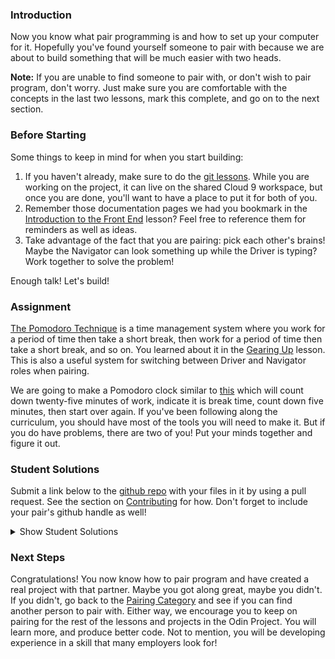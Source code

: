 ### Introduction

Now you know what pair programming is and how to set up your computer for it. Hopefully you've found yourself someone to pair with because we are about to build something that will be much easier with two heads.

**Note:** If you are unable to find someone to pair with, or don't wish to pair program, don't worry. Just make sure you are comfortable with the concepts in the last two lessons, mark this complete, and go on to the next section.

### Before Starting

Some things to keep in mind for when you start building:

1. If you haven't already, make sure to do the [git lessons](http://www.theodinproject.com/courses/web-development-101/lessons/introduction-to-git). While you are working on the project, it can live on the shared Cloud 9 workspace, but once you are done, you'll want to have a place to put it for both of you.
2. Remember those documentation pages we had you bookmark in the [Introduction to the Front End](http://www.theodinproject.com/courses/web-development-101/lessons/introduction-to-the-front-end) lesson? Feel free to reference them for reminders as well as ideas.
3. Take advantage of the fact that you are pairing: pick each other's brains! Maybe the Navigator can look something up while the Driver is typing? Work together to solve the problem!

Enough talk! Let's build!

### Assignment

<div class="lesson-content__panel" markdown="1">

  [The Pomodoro Technique](https://en.wikipedia.org/wiki/Pomodoro_Technique) is a time management system where you work for a period of time then take a short break, then work for a period of time then take a short break, and so on. You learned about it in the [Gearing Up](http://www.theodinproject.com/courses/web-development-101/lessons/gearing-up) lesson. This is also a useful system for switching between Driver and Navigator roles when pairing.

  We are going to make a Pomodoro clock similar to [this](http://romantic-trouble.surge.sh/) which will count down twenty-five minutes of work, indicate it is break time, count down five minutes, then start over again. If you've been following along the curriculum, you should have most of the tools you will need to make it. But if you do have problems, there are two of you! Put your minds together and figure it out.

</div>


### Student Solutions
Submit a link below to the [github repo](https://github.com/TheOdinProject/curriculum/blob/master/web_development_101/pair_programming/project_pairing.md) with your files in it by using a pull request.  See the section on [Contributing](http://github.com/TheOdinProject/curriculum/blob/master/contributing.md) for how.  Don't forget to include your pair's github handle as well!

<details markdown="block">
  <summary> Show Student Solutions </summary>

* Add your solution below this line!
* [LenaChestnut's Solution](https://github.com/LenaChestnut/pomodoro_timer) - [View in Browser](https://lenachestnut.github.io/pomodoro_timer/)
* [JoelBejot and Ciwot18's Solution](https://github.com/Ciwot18/PomodoroStuff) - [View in Browser](https://joelbejot.github.io/PomodoroClock/)
* [Lusiann's Solution](https://github.com/Lusiann/Pomodoro) - [View in Browser](https://lusiann.github.io/Pomodoro/)
* [AJMcDee's Solution](https://github.com/AJMcDee/pomodoroClock) - [View in Browser](https://AJMcDee.github.io/pomodoroClock/)
* [Lucio's Solution](https://github.com/JCarlosLucio/pomodoro) - [View in Browser](https://jcarloslucio.github.io/pomodoro/)
* [Jdonahue135 and carldoleolundgren's Solution](https://github.com/jdonahue135/pomodoro) - [View in Browser](https://jdonahue135.github.io/pomodoro/)
* [Alan Contreras Solution](https://alancontrerasm.github.io/timerPomodoro/)
* [tenacious-qi's Solution](https://github.com/Tenacious-Qi/tomato-timer) - [View in Browser](https://tenacious-qi.github.io/tomato-timer/)
* [Diane998's Solution](https://github.com/Diane998/pomodoro) - [View in Browser](https://diane998.github.io/pomodoro/)
* [Andrew S's Solution](https://github.com/CGoldMonkey/pomodoro_timer) - [View in Browser](https://cgoldmonkey.github.io/pomodoro_timer/)
* [Pratik's Solution](https://github.com/Pratik-Gohil/Pomodoro_Clock) - [View in Browser](https://pratik-gohil.github.io/Pomodoro_Clock/public/index.html)
* [Brandon Austin's Solution](https://github.com/brandonricharda/pomodoro) - [View in Browser](https://brandonricharda.github.io/pomodoro/)
* [Ogunmola Israel's Solution](https://github.com/Lippins/pomodoro_timer) - [View in Browser](https://lippins.github.io/pomodoro_timer/)
* [Tim Shea's Solution](https://github.com/tpsst5/pomodoro_timer) - [View in Browser](https://tpsst5.github.io/pomodoro_timer/)
* [CharlotteHues' Solution](https://github.com/charlotte-hues/pomodoro) - [View in Browser](https://charlotte-hues.github.io/pomodoro/)
* [mjwills-inf's Solution](https://github.com/mjwills-inf/myPomo) - [View in Browser](https://mjwills-inf.github.io/myPomo/)
* [driver fossegrim + navigator darklord's Solution](https://olav35.github.io/pomodoro/)
* [doskzorak's Solution](https://github.com/doskzorak/Pomodoro-Clock)
* [Hans Oliveira's Solution](https://github.com/hansnery/banana_timer) - [View in Browser](https://hansnery.github.io/banana_timer/)
* [Justinkar's Solution](https://github.com/justinkar/pomodoro) - [View in Browser](https://justinkar.github.io/pomodoro/)
* [colecrowder's and nearmint's Solution](https://github.com/colecrowder/pomodoro) - [View in Browser](https://colecrowder.github.io/pomodoro/)
* [Joshysmart's Solution](https://github.com/joshysmart/javascript-pomodoro) - [View in Browser](https://joshysmart.github.io/javascript-pomodoro/)
* [Olugbade Olalekan's Solution](https://github.com/gbadesimple/pomodoro) - [View in Browser](https://gbadesimple.github.io/pomodoro/)
* [Cody's Solution](https://github.com/codydegen/pomodoro_technique) - [View in Browser](https://codydegen.github.io/pomodoro_technique/)
* [Lou Vang's Solution](https://github.com/louvang/pomodoro) - [View in Browser](https://louvang.github.io/pomodoro/)
* [John Piatras' Solution](https://github.com/JohnPiatras/pomodoro) - [View in Browser](https://johnpiatras.github.io/pomodoro)
* [Khalil O's Solution](https://github.com/Kh4lil/Pomodoro-App) - [View in Browser](https://kh4lil.github.io/Pomodoro-App/)
* [Kris Tobiasson's Solution](https://github.com/highpockets/pomodoro-clock.git) - [View in Browser](https://highpockets.github.io/pomodoro-clock/)
* [Katarzyna Kaswen-Wilk's Solution](https://github.com/kikupiku/pomodoro-clock) - [View in Browser](https://kikupiku.github.io/pomodoro-clock/)
* [Hammad Ahmed's Solution](https://github.com/shammadahmed/pomodoro_timer) - [View in Browser](https://shammadahmed.github.io/pomodoro_timer/)
* [Michael Horn's Solution](https://github.com/HornMichaelS/pomodoro) - [View in Browser](https://hornmichaels.github.io/pomodoro/)
* [Andrija Jelenkovic's Solution](https://github.com/Amdrija/pomodoro-clock) - [View in Browser](https://amdrija.github.io/pomodoro-clock/)
* [Ann Nguyen's Solution](https://github.com/ann-codes/javascript-pomodoro-clock) - [View in Browser](https://ann-codes.github.io/javascript-pomodoro-clock/)
* [proto-dylan's Solution](https://github.com/proto-dylan/Pomodoro) - [View in Browser](https://proto-dylan.github.io/Pomodoro/)
* [mistervoga's Solution](https://github.com/mistervoga/pomodoro) - [View in Browser](https://mistervoga.github.io/pomodoro/)
* [mvedataydin's Solution](https://github.com/mvedataydin/pomodoro_timer) - [View in Browser](https://mvedataydin.github.io/pomodoro_timer/)
* [Eljoey's Solution](https://github.com/eljoey/Pomodoro-Clock) - [View in Browser](https://eljoey.github.io/Pomodoro-Clock/)
* [Muhammad Ahmad's Solution](https://github.com/thisisMAhmad/pomodoro-clock) - [View in Browser](https://thisismahmad.github.io/pomodoro-clock/)
* [Dennis' Solution](https://github.com/DennisKraaijeveld/PomodoroClock) - [View in Browser](https://denniskraaijeveld.github.io/PomodoroClock/)
* [nadjastojanovic's Solution](https://github.com/nadjastojanovic/pomodoro-clock) - [View in Browser](https://nadjastojanovic.github.io/pomodoro-clock/)
* [Sherman's Solution](https://github.com/shermansjliu/pomodoro) - [View in Browser](https://shermansjliu.github.io/pomodoro/)
* [Ben's Solution](https://github.com/Koshoo/pomodoro-clock) - [View in Browser](https://koshoo.github.io/pomodoro-clock/)
* [Iacobssorin Solution](https://github.com/Iacobssorin/pomodoro_clock.git) - [View in Browser](https://iacobssorin.github.io/pomodoro_clock/)
* [Jose Salvador's Solution](https://github.com/Jsalvadorpp/Pomodoro-Clock) - [View in Browser](https://jsalvadorpp.github.io/Pomodoro-Clock/)
* [Joe Lee's Solution](https://github.com/JoeDravarol/pomodoro-timer) - [View in Browser](https://joedravarol.github.io/pomodoro-timer/)
* [Loumarven's Solution](https://github.com/loumarven/pomodoro) - [View in Browser](https://loumarven.github.io/pomodoro/)
* [Braxton Lemmon's Solution](https://github.com/braxtonlemmon/pomodoro) - [View in Browser](https://braxtonlemmon.github.io/pomodoro/)
* [Jay Burbyga's Solution](https://github.com/Jaybur1/TOP-pomodoro) - [View in Browser](https://jaybur1.github.io/TOP-pomodoro/)
* [Kevin Vuong's Solution](https://github.com/fffear/pomodoro_clock) - [View in Browser](https://fffear.github.io/pomodoro_clock/)
* [ARaut9's Solution](https://github.com/ARaut9/Pomodoro_timer) - [View in Browser](https://araut9.github.io/Pomodoro_timer/)
* [Leonardo J. Vega's Solution](https://github.com/leonardovega/pomodachi) - [View in Browser](https://leonardovega.github.io/pomodachi/)
* [BShowen's Solution](https://bshowen.github.io/Pomodoro_Timer/)
* [Learnsometing & Ricky's Solution](https://github.com/learnsometing/pomodoro-timer) - [View in Browser](https://rickymccallum87.github.io/pomodoro-timer/)
* [Tommy's Solution](https://github.com/Tommyisr/Pomodoro) - [View in Browser](https://tommyisr.github.io/Pomodoro/)
* [Bojo's Solution](https://github.com/BojoZahariev/Pomodoro-timer) - [View in Browser](https://bojozahariev.github.io/Pomodoro-timer/)
* [jj's Solution](https://github.com/jj-made/pomodoro-clock) - [View in Browser](https://jj-made.github.io/pomodoro-clock/index)
* [Chris Wegscheid's Solution](https://github.com/cwegscheid08/pomodoro_clock) - [View in Browser](https://cwegscheid08.github.io)
* [jinjagit's Solution](https://github.com/jinjagit/pomodoro) - [View in Browser](https://jinjagit.github.io/pomodoro/)
* [Tobenski's Solution](https://github.com/tobenski/Pomodoro_Clock) - [View in Browser](https://tobenski.github.io/Pomodoro_Clock/)
* [Mohamed Elattar's Solution](https://github.com/mohamed-elattar/pomodoro-clock) - [View in Browser](https://mohamed-elattar.github.io/pomodoro-clock/)
* [Ajani Stewart's Solution](https://github.com/AjaniStewart/pomodoro-timer) - [View in Browser](https://ajanistewart.github.io/pomodoro-timer/)
* [prw001's Solution](https://github.com/prw001/pomodoro_clock) - [View in Browser](https://prw001.github.io/pomodoro_clock/)
* [Tim Dowd's Solution](https://github.com/timothydowd/pomodoro) - [View in Browser](https://timothydowd.github.io/pomodoro/)
* [Mark Bungeroth's Solution](https://github.com/mbungeroth/pomodoro) - [View in Browser](https://mbungeroth.github.io/pomodoro/)
* [Johan Morin's Solution](https://github.com/MorrisMalone/pomodoro_clock) - [View in Browser](https://morrismalone.github.io/pomodoro_clock/)
* [SarfrazAnjum's Solution](https://github.com/SarfrazAnjum/TOP_Pairing-Project-Pomodoro) - [View in Browser]( https://sarfrazanjum.github.io/TOP_Pairing-Project-Pomodoro/)
* [Ngo Van Huong's Solution](https://github.com/ngovanhuong94/pomodoro-timer) - [View in Browser](https://ngovanhuong94.github.io/pomodoro-timer/)
* [autumnchris's Solution](https://github.com/autumnchris/pomodoro-timer-vanilla-js) - [View in Browser](https://autumnchris.github.io/pomodoro-timer-vanilla-js)
* [Jon Yoo's Solution](https://github.com/jonyoowa/pomodoro-clock) - [View in Browser](https://jonyoowa.github.io/pomodoro-clock/)
* [Nate Dimock's Solution](https://github.com/Flakari/pomodoro-clock) - [View in Browser](https://flakari.github.io/pomodoro-clock/)
* [0zra's Solution](https://github.com/0zra/pomodoro) - [View in Browser](https://0zra.github.io/pomodoro/)
* [iamfranco's Solution](https://github.com/iamfranco/the_odin_project/tree/master/pomodoro) - [View in Browser](https://iamfranco.github.io/the_odin_project/pomodoro/)
* [danhofer & nsantiagoblair's Solution](https://github.com/danhofer/pomodoro-pair) - [View in Browser](https://danhofer.github.io/pomodoro-pair/pomodoro.html)
* [Alex and Kasper's Solution](https://github.com/alx4567/pomodoro) - [View in Browser](https://alx4567.github.io/pomodoro/)
* [Qin's Solution](https://github.com/hyathynth/pomodoro_clock) - [View in Browser](https://hyathynth.github.io/pomodoro_clock/)
* [Jonathan Yiv's Solution](https://github.com/JonathanYiv/pomodoro) - [View in Browser](https://jonathanyiv.github.io/pomodoro/)
* [GuyInALabCoat's Solution](https://github.com/GuyInALabCoat/Pomodoro_clock) - [View in Browser](https://guyinalabcoat.github.io/Pomodoro_clock/)
* [Justinckim3's Solution](https://github.com/justinckim3/pomodoro) - [View in Browser](https://justinckim3.github.io/pomodoro/)
* [Kasey Z.'s Solution](https://github.com/kasey-z/Pomodoro-Clock/) - [View in Browser](https://kasey-z.github.io/Pomodoro-Clock/)
* [junkdeck's Solution](https://github.com/junkdeck/pomodoro) - [View in Browser](https://junkdeck.github.io/pomodoro/)
* [Demo318 & rratliff's Solution](https://github.com/Demo318/pomodoro-clock) - [View in Browser](https://demo318.github.io/pomodoro-clock/)
* [SadieD's Solution](https://github.com/SadieD/Pomodoro) - [View in Browser](https://sadied.github.io/Pomodoro/)
* [Ryan Ford's Solution](https://github.com/ryanford-frontend/pomodoro-clock) - [View in Browser](https://ryanford-frontend.github.io/pomodoro-clock/)
* [holdercp's Solution](https://github.com/holdercp/pomodoro-timer) - [View in Browser](https://holdercp.github.io/pomodoro-timer/)
* [Flint Mayers and Isaias Ogbe Solution](https://github.com/FlintMayers/pomodoro_app) - [View in Browser](https://flintmayers.github.io/pomodoro_app/)
* [Sample Solution](https://github.com/ChadKreutzer/pomodoro_clock) - [View in Browser](http://romantic-trouble.surge.sh/)
* [Ovsjah Schweinefresser Solution](https://github.com/Ovsjah/pomodoro) -  [View in Browser](https://ovsjah.github.io/pomodoro/)
* [Øistein Haugland's Solution](https://github.com/oisteinhaugland/pomodoro) -  [View in Browser](https://oisteinhaugland.github.io/pomodoro/)
* [mindovermiles262's Solution](https://github.com/mindovermiles262/pomodoro) - [View in Browser](https://mindovermiles262.github.io/pomodoro)
* [maz's Solution](https://github.com/mmore21/pomodoro-clock) - [View in Browser](https://mmore21.github.io/pomodoro-clock/)
* [Laura's Solution](https://github.com/BrigadierButternut/pomodoro_timer) - [View in Browser](https://htmlpreview.github.io/?https://github.com/BrigadierButternut/pomodoro_timer/blob/master/pomodoro.html)
* [EMuchynski's Solution](https://github.com/EMuchynski/pomodoro) - [View in Browser](https://emuchynski.github.io/pomodoro/)
* [Ryan Steel's Solution](https://github.com/rsteel1/pomodoro-timer) - [View in Browser](https://rsteel1.github.io/pomodoro-timer/)
* [Cody Buffaloe & Elisery's Solution](https://github.com/CodyLBuffaloe/pomodoro_clock_pp) - [View in Browser](https://htmlpreview.github.io/?https://github.com/CodyLBuffaloe/pomodoro_clock_pp/blob/master/pomodoro_clock.html)
* [Luinu's Solution](https://github.com/luinu/pomodoro) - [View in Browser](https://luinu.github.io/pomodoro/)
* [Harrison's Solution](https://github.com/okeharlyon/Promodo-Clock)
* [Anistor86 & Isashimitsui's Solution](https://github.com/anistor86/pomodoroclock) - [View in Browser](https://anistor86.github.io/pomodoroclock/)
* [coryparham24's Solution](https://github.com/coryparham24/pomodoro-clock) - [View in Browser](https://cdn.rawgit.com/coryparham24/pomodoro-clock/7b1e6a88/index.html)
* [Oliver Curting's Solution](https://github.com/Curting/pomodoro) - [View in Browser](https://curting.github.io/pomodoro/)
* [Santiago Rodríguez Solution](https://github.com/santoxxcc/psychic-pancake) - [View in Browser](https://santoxxcc.github.io/psychic-pancake)
* [Bruno Parga's Solution](https://github.com/brunoparga/odinproject/tree/master/WebDev101/pomodoro)
* [wilPoly's Solution](https://github.com/wilPoly/pomodoro) - [View in browser](https://wilpoly.github.io/pomodoro/)
* [tonalmasher's Solution](https://github.com/tonalmasher/pomodoro-project) - [View in browser](https://tonalmasher.github.io/pomodoro-project/)
* [Alexander Luna's Solution](https://github.com/Mycroft1891/my-odin-project/tree/master/web-development-101/pomodoro) - [View in Browser](https://mycroft1891.github.io/my-odin-project/web-development-101/pomodoro/index.html)
* [Niko Caron's Solution](https://github.com/ncaron/pomodoro-clock) - [View in Browser](https://ncaron.github.io/pomodoro-clock/)
* [Zach Coursey's Solution](https://github.com/zcoursey22/pomodoro-clock) - [View in Browser](https://zcoursey22.github.io/pomodoro-clock/)
* [HSaad's Solution](https://github.com/HSaad/pomodoro-clock) - [View in Browser](https://hsaad.github.io/pomodoro-clock/)
* [Punnadittr's Solution](https://github.com/punnadittr/pomodoro) - [View in Browser](https://punnadittr.github.io/pomodoro/)
* [Encolpius's Solution](https://github.com/Encolpius/pomodoro-clock/) - [View in browser](https://encolpius.github.io/pomodoro-clock/)
* [Archer's Solution](https://github.com/LawrenceArcher/pomodoroProject) - [View in browser](https://lawrencearcher.github.io/pomodoroProject/)
* [mojotron's Solution](https://github.com/mojotron/pomodoro-timer) - [View in browser](https://mojotron.github.io/pomodoro-timer/)
* [AREEBAISHTIAQ's Solution](https://github.com/AREEBAISHTIAQ/pomodoro-Timer) - [View in browser](https://AREEBAISHTIAQ.github.io)
* [dmarkiewicz's Solution](https://github.com/dmarkiewicz/the-odin-project/tree/master/pomodoro-project)
* [codyMalcolm's Solution](https://github.com/codyMalcolm/odin-pomodoro-clock) - [View in Browser](https://codymalcolm.github.io/odin-pomodoro-clock/)
* [Husseyexplores' Solution](https://github.com/husseyexplores/odin-pomodoro-clock) - [View in Browser](https://husseyexplores.github.io/odin-pomodoro-clock/)
* [Emil Dimitrov's Solution](https://github.com/imemdm/pomodoro-clock) - [View in Browser](https://imemdm.github.io/pomodoro-clock/)
* [Ghassan's Solution](https://github.com/GT001/TOP-Pomodoro-Clock) - [View in Browser](https://gt001.github.io/TOP-Pomodoro-Clock/)
* [mwk913's Solution](https://github.com/mwk913/pomodoro-clock) - [View in Browser](https://mwk913.github.io/pomodoro-clock/)
* [Dan2D's Solution](https://github.com/Dan2D/Pomodoro) - [View in Browser](https://dan2d.github.io/Pomodoro/html/index.html)
* [Leila Alderman's Solution](https://github.com/leila-alderman/pomodoro-timer) - [View in Browser](https://leila-alderman.github.io/pomodoro-timer/)
* [Valentino Valenti's Solution](https://github.com/1ba1/pomodoro-timer) - [View in browser](https://1ba1.github.io/pomodoro-timer/)
* [tnharvey's Solution](https://github.com/tnharvey/pomodoro) - [View in Browser](https://tnharvey.github.io/pomodoro)
* [vulence's Solution](https://github.com/vulence/pomodoro-clock) - [View in Browser](https://vulence.github.io/pomodoro-clock/)
* [Samuel Oswald's Solution](https://github.com/smozwald/pomodoro) - [View in Browser](https://smozwald.github.io/pomodoro/)
* [Franklyn Afeso's Solution](https://github.com/afeso/pomodoro) - [View in Browser](https://afeso.github.io/pomodoro)
* [keskiviikko's Solution](https://github.com/keskiviikko/project-pomodoro) - [View in Browser](https://keskiviikko.github.io/project-pomodoro/)
* [Sergej Jurchenko's Solution](https://github.com/Sergyurch/pomodoro-clock) - [View in Browser](https://sergyurch.github.io/pomodoro-clock/)
* [LeonJMac's & Esme's Solution](https://github.com/leonjmac/pomodoro-timer) - [View in Browser](https://leonjmac.github.io/pomodoro-timer/)
* [Edehlol's Solution](https://github.com/edehlol/pomodoro_timer) - [View in Browser](https://edehlol.github.io/pomodoro_timer/)
* [antdricot's Solution](https://github.com/antdricot/pomodoro) - [View in Browser](https://antdricot.github.io/pomodoro/)
* [LastCapricorn's Solution](https://github.com/LastCapricorn/pairing) - [View in Browser](https://lastcapricorn.github.io/pairing/)
* [alex-sir's Solution](https://github.com/alex-sir/pomodoro) - [View in Browser](https://alex-sir.github.io/pomodoro/)
* [Tronerta's Solution](https://github.com/Tronerta/pomodoro_clock) - [View in Browser](https://tronerta.github.io/pomodoro_clock/)
* [Bendee48's Solution](https://github.com/bendee48/pomodoro) - [View in Browser](https://bendee48.github.io/pomodoro/)
* [Muminjon's Solution](https://github.com/MuminjonGuru/pomodoro-time) - [View in Browser](https://codepen.io/MuminjonGuru/pen/yWjOBw)
* [JFAldridge's Solution](https://github.com/JFAldridge/the_productive_egg) - [View in Browser](https://jfaldridge.github.io/the_productive_egg/)
* [John-san's solution](https://github.com/john-san/pomodoro) - [View in Browser](https://john-san.github.io/pomodoro/)
* [Robert Dunbar's Solution](https://github.com/RobertDunbar/pomodoro-clock) - [View in Browser](https://robertdunbar.github.io/pomodoro-clock/)
* [Sanyogita Pandit's Solution](https://github.com/SanyogitaPandit/pairing_project) - [View in Browser](https://sanyogitapandit.github.io/pairing_project/)
* [Ousmane Sylla's Solution](https://github.com/kitague/Pomodoro-clock/) - [View in Browser](https://kitague.github.io/Pomodoro-clock/)
* [Gene Mecija's Solution](https://github.com/genemecija/PomodoroClock/) - [View in Browser](https://genemecija.github.io/PomodoroClock/)
* [Rafael Rodriguez Garcia's Solution](https://github.com/rrg1459/pomodoro/) - [View in Browser](https://rrg1459.github.io/pomodoro/)
* [Husseinhewehii's Solution](https://github.com/Husseinhewehii/Pomodoro) - [View in Browser](https://husseinhewehii.github.io/Pomodoro/)
* [TuSeMorte's Solution](https://github.com/TuSeMorte/pomodoro) - [View in Browser](https://tusemorte.github.io/pomodoro/)
* [Jahmzu's Solution](https://github.com/jahmzu/TOP-pomodoro) - [View in Browser](https://jahmzu.github.io/TOP-pomodoro/)
* [David Watkin's Solution](https://github.com/DavidWatkinCode/web_dev_101/tree/master/javascript/pomodoro_timer) - [View in browser](https://davidwatkincode.github.io/web_dev_101/javascript/pomodoro_timer)
* [Kevin Charles's Solution](https://github.com/kevinbcharles/pomodoro) - [View in Browser](https://kevinbcharles.github.io/pomodoro/)
* [AlexGioffDev's Solution](https://github.com/AlexGioffDev/Pomodoro) - [View in Browser](https://alexgioffdev.github.io/Pomodoro/index.html)
* [Andrés' (echounit1) Solution](https://github.com/echounit1/pomodoro) - [View in Browser](https://echounit1.github.io/pomodoro/)
* [Aron's Solution](https://github.com/aronfischer/react_pomodoro_clock) - [View in Browser](https://aronfischer.github.io/react_pomodoro_clock/)
* [Rarysson's Solution](https://github.com/rarysson/Pomodoro) - [View in Browser](https://rarysson.github.io/Pomodoro/)
* [Supasus's Solution](https://github.com/supasus/pomodoro-timer-) - [View in Browser](https://supasus.github.io/pomodoro-timer-/)
* [olsi2984's Solution](https://github.com/olsi2984/Pomodoro) - [View in Browser](https://olsi2984.github.io/Pomodoro/)
* [Busy Bee's Solution](https://github.com/swissbusybee/Pomodoro-Project) - [View in Browser](https://swissbusybee.github.io/Pomodoro-Project/)
* [Hamohuh's Solution](https://github.com/hamohuh/Pomodro_clock) - [View in Browser](https://hamohuh.github.io/Pomodro_clock/)
* [DamnedLag's Solution](https://github.com/Damnedlag/pomodoro) - [View in Browser](https://damnedlag.github.io/pomodoro/)
* [unheavenlycreature's Solution](https://github.com/unheavenlycreature/pomodoro) - [View in Browser](https://unheavenlycreature.github.io/pomodoro)
* [Eduardo06sp's Solution](https://github.com/Eduardo06sp/pomodoro-clock) - [View in Browser](https://eduardo06sp.github.io/pomodoro-clock/)
* [Courgette's Solution](https://github.com/bing0i/pomodoro-clock) - [View in Browser](https://bing0i.github.io/pomodoro-clock/)
* [André Rodrigues's Solution](https://github.com/ARodrigues92/odin-pomodoro) - [View in Browser](https://arodrigues92.github.io/odin-pomodoro/)
* [Sonya's Solution](https://github.com/murdens/Pomodoro) - [View in Browser](https://murdens.github.io/Pomodoro/)
* [Michael K's Solution](https://github.com/a0x77ry/pomodoro) - [View in Browser](https://a0x77ry.github.io/pomodoro/)
* [Marius J's Solution](https://github.com/norkitorki/Pomodoro-Clock-Project) - [View in Browser](https://norkitorki.github.io/Pomodoro-Clock-Project/)
* [alicee88 & Alex's Solution](https://github.com/alicee88/odin-pomodoro) - [View in Browser](https://alicee88.github.io/odin-pomodoro/)
* [Kendra Moyars's Solution](https://github.com/kendramoyars/pomodoro_project) - [View in Browser](https://kendramoyars.github.io/pomodoro_project/)
* [ranmaru22's Solution](https://github.com/ranmaru22/the_odin_project/tree/master/pomodoro) - [View in Browser](https://ranmaru22.github.io/the_odin_project/pomodoro/)
* [m-rejdych's Solution](https://github.com/m-rejdych/Pomodoro-clock) - [View in Browser](https://m-rejdych.github.io/Pomodoro-clock/)
* [Veskenazi's Solution](https://github.com/veskenazi/pomodoro-timer) - [View in Browser](https://veskenazi.github.io/pomodoro-timer/)
* [Matt Miller's Solution](https://github.com/mattmiller1989/Productivity-Timer/) - [View in Browser](https://mattmiller1989.github.io/Productivity-Timer/)
</details>

### Next Steps

Congratulations! You now know how to pair program and have created a real project with that partner. Maybe you got along great, maybe you didn't. If you didn't, go back to the [Pairing Category](https://forum.theodinproject.com/c/pairs) and see if you can find another person to pair with. Either way, we encourage you to keep on pairing for the rest of the lessons and projects in the Odin Project. You will learn more, and produce better code. Not to mention, you will be developing experience in a skill that many employers look for!
